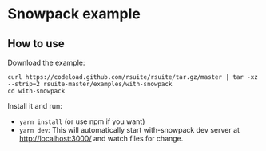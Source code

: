 # Snowpack example

## How to use

Download the example:

```
curl https://codeload.github.com/rsuite/rsuite/tar.gz/master | tar -xz --strip=2 rsuite-master/examples/with-snowpack
cd with-snowpack
```

Install it and run:

- `yarn install` (or use npm if you want)
- `yarn dev`: This will automatically start with-snowpack dev server at [http://localhost:3000/](http://localhost:3000/) and watch files for change.